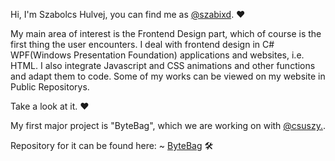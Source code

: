 Hi, I'm Szabolcs Hulvej, you can find me as [@szabixd](https://github.com/szabixd). ❤

My main area of interest is the Frontend Design part, which of course is the first thing the user encounters. I deal with frontend design in C# WPF(Windows Presentation Foundation) applications and websites, i.e. HTML. I also integrate Javascript and CSS animations and other functions and adapt them to code. Some of my works can be viewed on my website in Public Repositorys. 

Take a look at it. ❤

My first major project is "ByteBag", which we are working on with [@csuszy.](https://github.com/csuszy).


Repository for it can be found here: ~ [ByteBag](https://github.com/csuszy/ByteBag) 🛠
